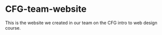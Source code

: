 # CFG-team-website
This is the website we created in our team on the CFG intro to web design course.
